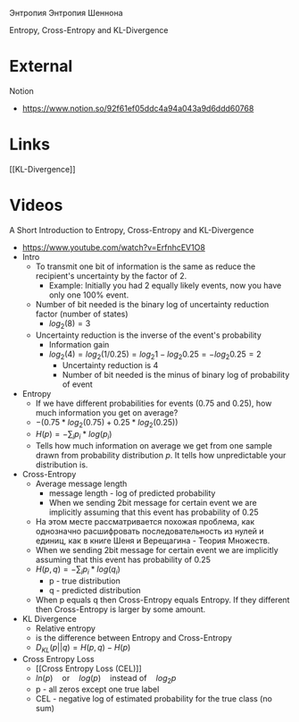 
Энтропия
Энтропия Шеннона

Entropy, Cross-Entropy and KL-Divergence

# External 

Notion
- https://www.notion.so/92f61ef05ddc4a94a043a9d6ddd60768


# Links

[[KL-Divergence]]


# Videos


A Short Introduction to Entropy, Cross-Entropy and KL-Divergence
- https://www.youtube.com/watch?v=ErfnhcEV1O8
- Intro
	- To transmit one bit of information is the same as reduce the recipient's uncertainty by the factor of 2.
		- Example: Initially you had 2 equally likely events, now you have only one 100% event.
	- Number of bit needed is the binary log of uncertainty reduction factor (number of states)
		- $log_2(8) = 3$
	- Uncertainty reduction is the inverse of the event's probability
		- Information gain
		- $log_2(4) = log_2(1/0.25) = log_2 1 - log_2 0.25 = - log_2 0.25 = 2$
			- Uncertainty reduction is 4
			- Number of bit needed is the minus of binary log of probability of event
- Entropy
	- If we have different probabilities for events (0.75 and 0.25), how much information you get on average?
	- $-(0.75 * log_2(0.75) + 0.25 * log_2(0.25))$
	- $H(p) = -\sum_{i}p_i*log(p_i)$
	- Tells how much information on average we get from one sample drawn from probability distribution *p*. It tells how unpredictable your distribution is.
- Cross-Entropy
	- Average message length
		- message length - log of predicted probability
		- When we sending 2bit message for certain event we are implicitly assuming that this event has probability of 0.25
	- На этом месте рассматривается похожая проблема, как однозначно расшифровать последовательность из нулей и единиц, как в книге Шеня и Верещагина - Теория Множеств.
	- When we sending 2bit message for certain event we are implicitly assuming that this event has probability of 0.25
	- $H(p,q) = -\sum_{i}p_i*log(q_i)$
		- p - true distribution
		- q - predicted distribution
	- When p equals q then Cross-Entropy equals Entropy. If they different then Cross-Entropy is larger by some amount.
- KL Divergence
	- Relative entropy
	- is the difference between Entropy and Cross-Entropy
	- $D_{KL}(p||q) = H(p,q) - H(p)$
- Cross Entropy Loss
	- [[Cross Entropy Loss (CEL)]]
	- $ln(p) \quad \textrm{or} \quad log(p) \quad \textrm{instead of} \quad log_2p$
	- p - all zeros except one true label
	- CEL - negative log of estimated probability for the true class (no sum)
